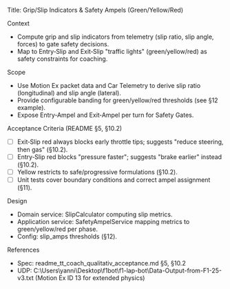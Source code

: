 Title: Grip/Slip Indicators & Safety Ampels (Green/Yellow/Red)

Context
- Compute grip and slip indicators from telemetry (slip ratio, slip angle, forces) to gate safety decisions.
- Map to Entry‑Slip and Exit‑Slip "traffic lights" (green/yellow/red) as safety constraints for coaching.

Scope
- Use Motion Ex packet data and Car Telemetry to derive slip ratio (longitudinal) and slip angle (lateral).
- Provide configurable banding for green/yellow/red thresholds (see §12 example).
- Expose Entry‑Ampel and Exit‑Ampel per turn for Safety Gates.

Acceptance Criteria (README §5, §10.2)
- [ ] Exit‑Slip red always blocks early throttle tips; suggests "reduce steering, then gas" (§10.2).
- [ ] Entry‑Slip red blocks "pressure faster"; suggests "brake earlier" instead (§10.2).
- [ ] Yellow restricts to safe/progressive formulations (§10.2).
- [ ] Unit tests cover boundary conditions and correct ampel assignment (§11).

Design
- Domain service: SlipCalculator computing slip metrics.
- Application service: SafetyAmpelService mapping metrics to green/yellow/red per phase.
- Config: slip_amps thresholds (§12).

References
- Spec: readme_tt_coach_qualitativ_acceptance.md §5, §10.2
- UDP: C:\Users\yanni\Desktop\f1bot\f1-lap-bot\Data-Output-from-F1-25-v3.txt (Motion Ex ID 13 for extended physics)
